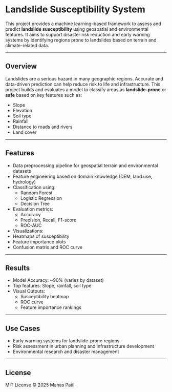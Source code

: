 # Landslide Susceptibility System

This project provides a machine learning–based framework to assess and predict **landslide susceptibility** using geospatial and environmental features. It aims to support disaster risk reduction and early warning systems by identifying regions prone to landslides based on terrain and climate-related data.

---

## Overview

Landslides are a serious hazard in many geographic regions. Accurate and data-driven prediction can help reduce risk to life and infrastructure. This project builds and evaluates a model to classify areas as **landslide-prone** or **safe** based on key features such as:

- Slope
- Elevation
- Soil type
- Rainfall
- Distance to roads and rivers
- Land cover

---

## Features

- Data preprocessing pipeline for geospatial terrain and environmental datasets
- Feature engineering based on domain knowledge (DEM, land use, hydrology)
- Classification using:
  -  Random Forest
  -  Logistic Regression
  -  Decision Tree
- Evaluation metrics:
  -  Accuracy
  -  Precision, Recall, F1-score
  -  ROC-AUC
-  Visualizations:
  -   Heatmaps of susceptibility
  -   Feature importance plots
  -   Confusion matrix and ROC curve

---
## Results
- Model Accuracy: ~90% (varies by dataset)
- Top features: Slope, rainfall, soil type
- Visual Outputs:
  - Susceptibility heatmap
  - ROC curve
  - Feature importance rankings
    
---
## Use Cases
- Early warning systems for landslide-prone regions
- Risk assessment in urban planning and infrastructure development
- Environmental research and disaster management

---
## License
MIT License © 2025 Manas Patil
